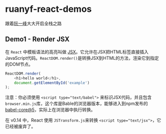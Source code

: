# ruanyf-react-demos

跟着[阮一峰](https://github.com/ruanyf/react-demos)大大开启全栈之路

## Demo1 - Render JSX

在 ```React``` 中模板语法的高亮叫做 [JSX](http://facebook.github.io/react/docs/displaying-data.html#jsx-syntax)。它允许在JSX把HTML标签直接插入JavaScript代码。```ReactDOM.render()```是转换JSX到HTML的方法，渲染它到指定的DOM节点。

```javascript
ReactDOM.render(
    <h1>hello world</h1>,
    document.getElementById('example')
);
```

注意：你必须使用 ```<script type="text/babel">``` 来标识JSX代码，并且包含 ```browser.min.js```库，这个库是Bable的浏览器版本，能够进入到npm发布的 [babel-core@5](https://www.npmjs.com/package/babel-core)，实际上在浏览器中执行转换。

在 v0.14 中，React 使用 ```JSTransform.js```来转换 ```<script type="text/jsx">```，它已经被废弃了。